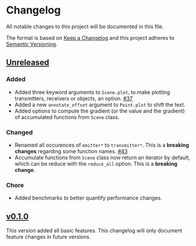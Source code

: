 # Changelog

All notable changes to this project will be documented in this file.

The format is based on [Keep a Changelog](https://keepachangelog.com/en/1.0.0/)
and this project adheres to [Semantic Versioning](https://semver.org/spec/v2.0.0.html).

<!-- start changelog -->

## [Unreleased](https://github.com/jeertmans/DiffeRT2d/compare/v0.1.0...HEAD)

### Added

+ Added three keyword arguments to `Scene.plot`, to make plotting transmitters,
  receivers or objects, an option.
  [#37](https://github.com/jeertmans/DiffeRT2d/pull/37)
+ Added a new `annotate_offset` argument to `Point.plot` to shift the text.
+ Added options to compute the gradient (or the value and the gradient) of
  accumulated functions from `Scene` class.

### Changed

+ Renamed all occurences of `emitter*` to `transmitter*`.
  This is a **breaking changes** regarding some function names.
  [#43](https://github.com/jeertmans/DiffeRT2d/pull/43)
+ Accumulate functions from `Scene` class now return an iterator by default,
  which can be reduce with the `reduce_all` option.
  This is a **breaking change**.

### Chore

+ Added benchmarks to better quantify performance changes.

## [v0.1.0](https://github.com/jeertmans/DiffeRT2d/commits/v0.1.0)

This version added all basic features. This changelog will only document feature
changes in future versions.

<!-- end changelog -->

